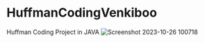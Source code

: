 # HuffmanCodingVenkiboo
Huffman Coding Project in JAVA
![Screenshot 2023-10-26 100718](https://github.com/VengadesaBoopathi/HuffmanCodingVenkiboo/assets/131509767/e33869a6-fbc8-484a-9cad-457a2da38a60)
